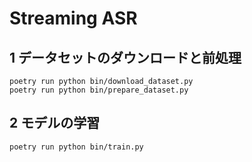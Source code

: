 # Streaming ASR

## 1 データセットのダウンロードと前処理

```
poetry run python bin/download_dataset.py
poetry run python bin/prepare_dataset.py
```

## 2 モデルの学習

```
poetry run python bin/train.py
```

